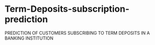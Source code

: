 # Term-Deposits-subscription-prediction
PREDICTION OF CUSTOMERS SUBSCRIBING TO TERM DEPOSITS IN A BANKING INSTITUTION
